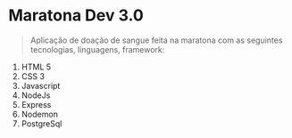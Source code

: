 # Maratona Dev 3.0

> Aplicação de doação de sangue feita na maratona com as seguintes tecnologias, linguagens, framework:

1. HTML 5
2. CSS 3
3. Javascript
4. NodeJs
5. Express
6. Nodemon
7. PostgreSql